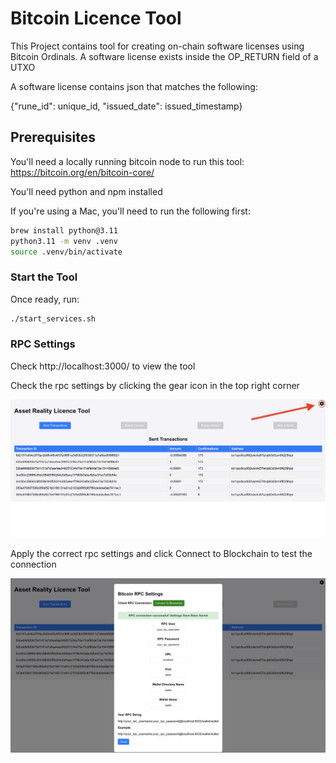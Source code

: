 # Bitcoin Licence Tool

This Project contains tool for creating on-chain software licenses using Bitcoin Ordinals. A software license exists inside the OP_RETURN field of a UTXO

A software license contains json that matches the following: 

{"rune_id": unique_id, "issued_date": issued_timestamp}

## Prerequisites

You'll need a locally running bitcoin node to run this tool: https://bitcoin.org/en/bitcoin-core/

You'll need python and npm installed

If you're using a Mac, you'll need to run the following first:
```bash
brew install python@3.11
python3.11 -m venv .venv
source .venv/bin/activate
```

### Start the Tool
Once ready, run:
```bash
./start_services.sh
```



### RPC Settings
Check http://localhost:3000/ to view the tool

Check the rpc settings by clicking the gear icon in the top right corner

![Gear Icon](assets/geariconpoint.png)

Apply the correct rpc settings and click Connect to Blockchain to test the connection

![Gear Icon](assets/rpcconnect.png)



